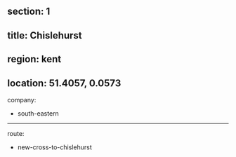section: 1
----
title: Chislehurst
----
region: kent
----
location: 51.4057, 0.0573
----
company:
- south-eastern
----
route:
- new-cross-to-chislehurst

